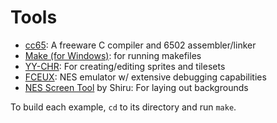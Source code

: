 # Tools
* [cc65](https://cc65.github.io/cc65/): A freeware C compiler and 6502 assembler/linker
* [Make (for Windows)](http://gnuwin32.sourceforge.net/packages/make.htm): for running makefiles
* [YY-CHR](https://www.romhacking.net/utilities/119/): For creating/editing sprites and tilesets
* [FCEUX](http://www.fceux.com/): NES emulator w/ extensive debugging capabilities
* [NES Screen Tool](https://shiru.untergrund.net/software.shtml) by Shiru: For laying out backgrounds

To build each example, `cd` to its directory and run `make`.